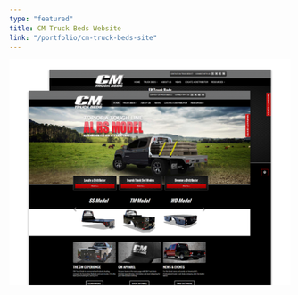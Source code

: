 ```yaml
---
type: "featured"
title: CM Truck Beds Website
link: "/portfolio/cm-truck-beds-site"
---
```


![alt text](featured-cmtruckbeds.png "CM Truck Beds featured image")
